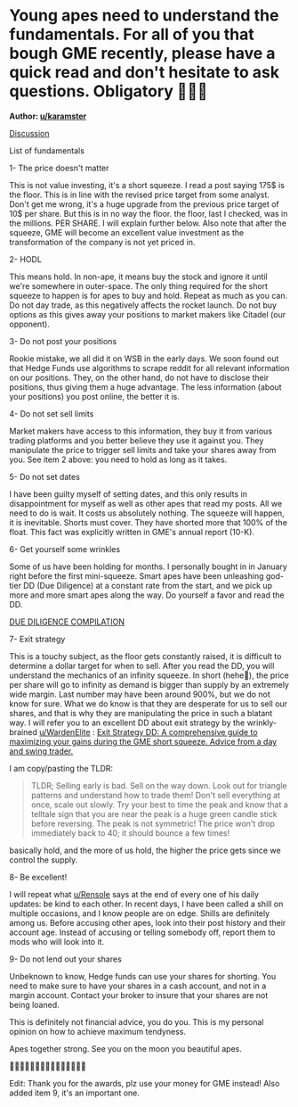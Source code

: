Young apes need to understand the fundamentals. For all of you that bough GME recently, please have a quick read and don't hesitate to ask questions. Obligatory 🚀🚀🚀
=======================================================================================================================================================================

**Author: [u/karamster](https://www.reddit.com/user/karamster/)**

[Discussion](https://www.reddit.com/r/GME/search?q=flair_name%3A%22Discussion%22&restrict_sr=1)

List of fundamentals

1- The price doesn't matter

This is not value investing, it's a short squeeze. I read a post saying 175$ is the floor. This is in line with the revised price target from some analyst. Don't get me wrong, it's a huge upgrade from the previous price target of 10$ per share. But this is in no way the floor. the floor, last I checked, was in the millions. PER SHARE. I will explain further below. Also note that after the squeeze, GME will become an excellent value investment as the transformation of the company is not yet priced in.

2- HODL

This means hold. In non-ape, it means buy the stock and ignore it until we're somewhere in outer-space. The only thing required for the short squeeze to happen is for apes to buy and hold. Repeat as much as you can. Do not day trade, as this negatively affects the rocket launch. Do not buy options as this gives away your positions to market makers like Citadel (our opponent).

3- Do not post your positions

Rookie mistake, we all did it on WSB in the early days. We soon found out that Hedge Funds use algorithms to scrape reddit for all relevant information on our positions. They, on the other hand, do not have to disclose their positions, thus giving them a huge advantage. The less information (about your positions) you post online, the better it is.

4- Do not set sell limits

Market makers have access to this information, they buy it from various trading platforms and you better believe they use it against you. They manipulate the price to trigger sell limits and take your shares away from you. See item 2 above: you need to hold as long as it takes.

5- Do not set dates

I have been guilty myself of setting dates, and this only results in disappointment for myself as well as other apes that read my posts. All we need to do is wait. It costs us absolutely nothing. The squeeze will happen, it is inevitable. Shorts must cover. They have shorted more that 100% of the float. This fact was explicitly written in GME's annual report (10-K).

6- Get yourself some wrinkles

Some of us have been holding for months. I personally bought in in January right before the first mini-squeeze. Smart apes have been unleashing god-tier DD (Due Diligence) at a constant rate from the start, and we pick up more and more smart apes along the way. Do yourself a favor and read the DD.

[DUE DILIGENCE COMPILATION](https://www.reddit.com/r/GME/comments/lj1wqv/a_comprehensive_compilation_of_all_due_diligence/)

7- Exit strategy

This is a touchy subject, as the floor gets constantly raised, it is difficult to determine a dollar target for when to sell. After you read the DD, you will understand the mechanics of an infinity squeeze. In short (hehe👀), the price per share will go to infinity as demand is bigger than supply by an extremely wide margin. Last number may have been around 900%, but we do not know for sure. What we do know is that they are desperate for us to sell our shares, and that is why they are manipulating the price in such a blatant way. I will refer you to an excellent DD about exit strategy by the wrinkly-brained [u/WardenElite](https://www.reddit.com/user/WardenElite/) : [Exit Strategy DD: A comprehensive guide to maximizing your gains during the GME short squeeze. Advice from a day and swing trader.](https://www.reddit.com/r/GME/comments/m073v6/exit_strategy_dd_a_comprehensive_guide_to/)

I am copy/pasting the TLDR:

> TLDR; Selling early is bad. Sell on the way down. Look out for triangle patterns and understand how to trade them! Don't sell everything at once, scale out slowly. Try your best to time the peak and know that a telltale sign that you are near the peak is a huge green candle stick before reversing. The peak is not symmetric! The price won't drop immediately back to 40; it should bounce a few times!

basically hold, and the more of us hold, the higher the price gets since we control the supply.

8- Be excellent!

I will repeat what [u/Rensole](https://www.reddit.com/u/Rensole/) says at the end of every one of his daily updates: be kind to each other. In recent days, I have been called a shill on multiple occasions, and I know people are on edge. Shills are definitely among us. Before accusing other apes, look into their post history and their account age. Instead of accusing or telling somebody off, report them to mods who will look into it.

9- Do not lend out your shares

Unbeknown to know, Hedge funds can use your shares for shorting. You need to make sure to have your shares in a cash account, and not in a margin account. Contact your broker to insure that your shares are not being loaned.

This is definitely not financial advice, you do you. This is my personal opinion on how to achieve maximum tendyness.

Apes together strong. See you on the moon you beautiful apes.

💎🙌🚀🚀🚀🚀🚀🚀🚀🚀🚀🚀🚀🚀🚀

Edit: Thank you for the awards, plz use your money for GME instead! Also added item 9, it's an important one.

